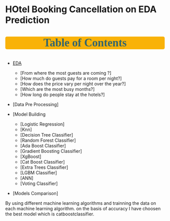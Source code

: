 # HOtel Booking Cancellation on EDA Prediction
<a id = '0'></a>
<p style = "font-size : 35px; color : #34656d ; font-family : 'Comic Sans MS'; text-align : center; background-color : #f9b208; border-radius: 5px 5px;"><strong>Table of Contents</strong></p> 

* [EDA](#2.0)
    * [From where the most guests are coming ?]
    * [How much do guests pay for a room per night?]
    * [How does the price vary per night over the year?]
    * [Which are the most busy months?]
    * [How long do people stay at the hotels?]
    
* [Data Pre Processing]
* [Model Building
    * [Logistic Regression]
    * [Knn]
    * [Decision Tree Classifier]
    * [Random Forest Classifier]
    * [Ada Boost Classifier]
    * [Gradient Boosting Classifier]
    * [XgBoost]
    * [Cat Boost Classifier]
    * [Extra Trees Classifier]
    * [LGBM Classifier]
    * [ANN]
    * [Voting Classifier]

* [Models Comparison]

By using different machine learning algorithms and trainning the data on each machine learning algorithm. on the basis of accuracy I have choosen the best model
which is catboostclassifier.
